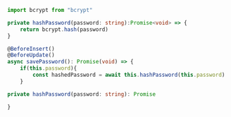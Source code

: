 ```typescript
import bcrypt from "bcrypt"

private hashPassword(password: string):Promise<void> => {
	return bcrypt.hash(password)
}

@BeforeInsert()
@BeforeUpdate()
async savePassword(): Promise(void) => {
	if(this.password){
		const hashedPassword = await this.hashPassword(this.password)
	}

private hashPassword(password: string): Promise

}
```
<!--stackedit_data:
eyJoaXN0b3J5IjpbLTEzMjc2OTM5NDksMTU4MDAxNDIxOSwxNT
k5MjY1MTY2XX0=
-->